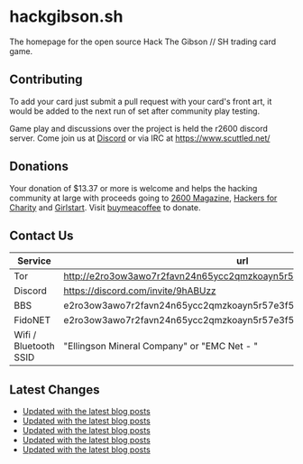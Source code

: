 # hackgibson.sh
The homepage for the open source Hack The Gibson // SH trading card game.


## Contributing

To add your card just submit a pull request with your card's front art, it would be added to the next run of set after community play testing.

Game play and discussions over the project is held the r2600 discord server. Come join us at [Discord](https://discord.com/invite/9hABUzz) or via IRC at https://www.scuttled.net/


## Donations

Your donation of $13.37 or more is welcome and helps the hacking community at large with proceeds going to [2600 Magazine](https://2600.com/), [Hackers for Charity](https://hackersforcharity.org) and [Girlstart](https://girlstart.org).  Visit [buymeacoffee](https://www.buymeacoffee.com/hackgibson.sh) to donate.


## Contact Us

Service | url
-|-
Tor | http://e2ro3ow3awo7r2favn24n65ycc2qmzkoayn5r57e3f56nvjwdcgg32ad.onion
Discord | https://discord.com/invite/9hABUzz
BBS | e2ro3ow3awo7r2favn24n65ycc2qmzkoayn5r57e3f56nvjwdcgg32ad.onion:23
FidoNET | e2ro3ow3awo7r2favn24n65ycc2qmzkoayn5r57e3f56nvjwdcgg32ad.onion:24554
Wifi / Bluetooth SSID | "Ellingson Mineral Company" or "EMC Net - <fidonet address>"

## Latest Changes
<!-- BLOG-POST-LIST:START -->
- [Updated with the latest blog posts](https://github.com/DFW2600/hackgibson.sh/commit/fab7fa8f71e2c16631887ca9029e3cdb91b50faa)
- [Updated with the latest blog posts](https://github.com/DFW2600/hackgibson.sh/commit/714ab9bb0a4d04268379b9abc25786fd78be6022)
- [Updated with the latest blog posts](https://github.com/DFW2600/hackgibson.sh/commit/02626eb9ab92869cea2dd45fcc8d331c0a5d9d43)
- [Updated with the latest blog posts](https://github.com/DFW2600/hackgibson.sh/commit/47a8ac93e4c1967d55a11c3760b90ac7880a3696)
- [Updated with the latest blog posts](https://github.com/DFW2600/hackgibson.sh/commit/69d07fce5df1e77f7a6423f396a6fa94b11fb4d5)
<!-- BLOG-POST-LIST:END -->
